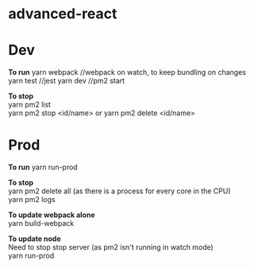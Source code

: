# advanced-react

<h1>Dev</h1>
<b>To run</b>  
yarn webpack //webpack on watch, to keep bundling on changes  
yarn test //jest   
yarn dev //pm2 start   

<b>To stop</b>  
yarn pm2 list  
yarn pm2 stop <id/name> or yarn pm2 delete <id/name>

<h1>Prod</h1>
<b>To run</b>  
yarn run-prod  


<b>To stop</b>  
yarn pm2 delete all (as there is a process for every core in the CPU)  
yarn pm2 logs  

<b>To update webpack alone</b>  
yarn build-webpack  

<b>To update node</b>  
Need to stop stop server (as pm2 isn't running in watch mode)  
yarn run-prod

